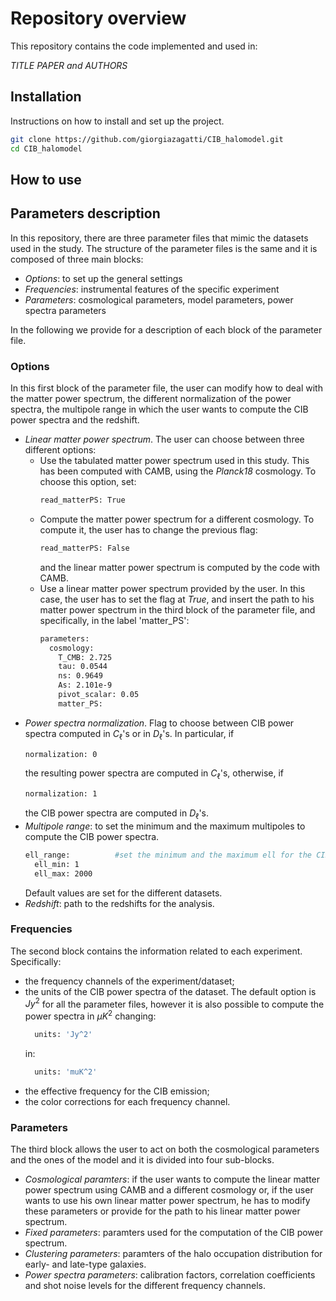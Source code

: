 # Repository overview

This repository contains the code implemented and used in:

*TITLE PAPER and AUTHORS*

## Installation

Instructions on how to install and set up the project.

```bash
git clone https://github.com/giorgiazagatti/CIB_halomodel.git
cd CIB_halomodel
```

## How to use



## Parameters description

In this repository, there are three parameter files that mimic the datasets used in the study. The structure of the parameter files is the same and it is composed of three main blocks:

- *Options*: to set up the general settings
- *Frequencies*: instrumental features of the specific experiment
- *Parameters*: cosmological parameters, model parameters, power spectra parameters

In the following we provide for a description of each block of the parameter file.

### Options

In this first block of the parameter file, the user can modify how to deal with the matter power spectrum, the different normalization of the power spectra, the multipole range in which the user wants to compute the CIB power spectra and the redshift.

- *Linear matter power spectrum*. The user can choose between three different options:
  - Use the tabulated matter power spectrum used in this study. This has been computed with CAMB, using the *Planck18* cosmology. To choose this option, set:
    ```bash
    read_matterPS: True
    ```
  - Compute the matter power spectrum for a different cosmology. To compute it, the user has to change the previous flag:
    ```bash
    read_matterPS: False
    ```
    and the linear matter power spectrum is computed by the code with CAMB.
  - Use a linear matter power spectrum provided by the user. In this case, the user has to set the flag at *True*, and insert the path to his matter power spectrum in the third block of the parameter file, and specifically, in the label 'matter_PS':
    ```bash
    parameters:
      cosmology:
        T_CMB: 2.725
        tau: 0.0544
        ns: 0.9649
        As: 2.101e-9
        pivot_scalar: 0.05
        matter_PS: 
    ```
- *Power spectra normalization*. Flag to choose between CIB power spectra computed in $C_\ell$'s or in $D_\ell$'s. In particular, if
    ```bash
    normalization: 0 
    ```
  the resulting power spectra are computed in $C_\ell$'s, otherwise, if
    ```bash
    normalization: 1 
    ```
  the CIB power spectra are computed in $D_\ell$'s.
- *Multipole range*: to set the minimum and the maximum multipoles to compute the CIB power spectra.
    ```bash
    ell_range:          #set the minimum and the maximum ell for the CIB power spectra computation
      ell_min: 1
      ell_max: 2000 
    ```
  Default values are set for the different datasets.
- *Redshift*: path to the redshifts for the analysis.

### Frequencies

The second block contains the information related to each experiment. Specifically:
- the frequency channels of the experiment/dataset;
- the units of the CIB power spectra of the dataset. The default option is $Jy^2$ for all the parameter files, however it is also possible to compute the power spectra in $\mu K^2$ changing:
  ```bash
    units: 'Jy^2'
  ```
  in:
  ```bash
    units: 'muK^2'
  ```
- the effective frequency for the CIB emission;
- the color corrections for each frequency channel.

### Parameters

The third block allows the user to act on both the cosmological parameters and the ones of the model and it is divided into four sub-blocks.

- *Cosmological paramters*: if the user wants to compute the linear matter power spectrum using CAMB and a different cosmology or, if the user wants to use his own linear matter power spectrum, he has to modify these parameters or provide for the path to his linear matter power spectrum.
- *Fixed parameters*: paramters used for the computation of the CIB power spectrum.
- *Clustering parameters*: paramters of the halo occupation distribution for early- and late-type galaxies.
- *Power spectra parameters*: calibration factors, correlation coefficients and shot noise levels for the different frequency channels.
